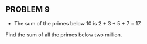 PROBLEM 9
----------

* The sum of the primes below 10 is 2 + 3 + 5 + 7 = 17.

Find the sum of all the primes below two million.
